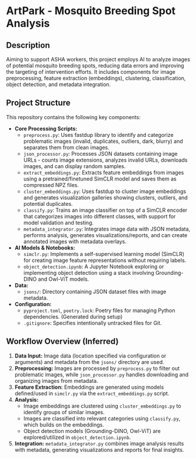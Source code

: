 # ArtPark - Mosquito Breeding Spot Analysis

## Description

Aiming to support ASHA workers, this project employs AI to analyze images of potential mosquito breeding spots, reducing data errors and improving the targeting of intervention efforts. It includes components for image preprocessing, feature extraction (embeddings), clustering, classification, object detection, and metadata integration.

## Project Structure

This repository contains the following key components:

*   **Core Processing Scripts:**
    *   `preprocess.py`: Uses fastdup library to identify and categorize problematic images (invalid, duplicates, outliers, dark, blurry) and separates them from clean images.
    *   `json_processor.py`: Processes JSON datasets containing image URLs - counts image extensions, analyzes invalid URLs, downloads images, and can display random samples.
    *   `extract_embeddings.py`: Extracts feature embeddings from images using a pretrained/finetuned SimCLR model and saves them as compressed NPZ files.
    *   `cluster_embeddings.py`: Uses fastdup to cluster image embeddings and generates visualization galleries showing clusters, outliers, and potential duplicates.
    *   `classify.py`: Trains an image classifier on top of a SimCLR encoder that categorizes images into different classes, with support for model validation and testing.
    *   `metadata_integrator.py`: Integrates image data with JSON metadata, performs analysis, generates visualizations/reports, and can create annotated images with metadata overlays.
*   **AI Models & Notebooks:**
    *   `simclr.py`: Implements a self-supervised learning model (SimCLR) for creating image feature representations without requiring labels.
    *   `object_detection.ipynb`: A Jupyter Notebook exploring or implementing object detection using a stack involving Grounding-DINO and Owl-ViT models.
*   **Data:**
    *   `jsons/`: Directory containing JSON dataset files with image metadata.
*   **Configuration:**
    *   `pyproject.toml`, `poetry.lock`: Poetry files for managing Python dependencies. (Generated during setup)
    *   `.gitignore`: Specifies intentionally untracked files for Git.

## Workflow Overview (Inferred)

1.  **Data Input:** Image data (location specified via configuration or arguments) and metadata from the `jsons/` directory are used.
2.  **Preprocessing:** Images are processed by `preprocess.py` to filter out problematic images, while `json_processor.py` handles downloading and organizing images from metadata.
3.  **Feature Extraction:** Embeddings are generated using models defined/used in `simclr.py` via the `extract_embeddings.py` script.
4.  **Analysis:**
    *   Image embeddings are clustered using `cluster_embeddings.py` to identify groups of similar images.
    *   Images are classified into relevant categories using `classify.py`, which builds on the embeddings.
    *   Object detection models (Grounding-DINO, Owl-ViT) are explored/utilized in `object_detection.ipynb`.
5.  **Integration:** `metadata_integrator.py` combines image analysis results with metadata, generating visualizations and reports for final insights. 